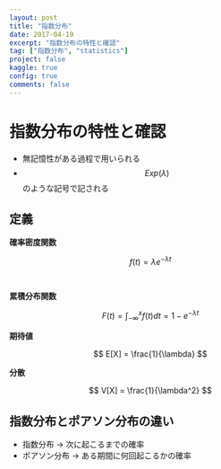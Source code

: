 ```yaml
---
layout: post
title: "指数分布"
date: 2017-04-19
excerpt: "指数分布の特性と確認"
tag: ["指数分布", "statistics"]
project: false
kaggle: true
config: true
comments: false
---
```


# 指数分布の特性と確認
 - 無記憶性がある過程で用いられる
 - $$Exp(\lambda)$$のような記号で記される

## 定義

**確率密度関数**  

$$
f(t) = \lambda e^{-\lambda t}
$$　

**累積分布関数**  

$$
F(t) = \int_{-\infty}^{x}f(t)dt = 1 - e^{-\lambda t}
$$

**期待値**  

$$
E[X] = \frac{1}{\lambda}
$$

**分散**  

$$
V[X] = \frac{1}{\lambda^2}
$$


## 指数分布とポアソン分布の違い
 - 指数分布 -> 次に起こるまでの確率
 - ポアソン分布 -> ある期間に何回起こるかの確率
　
